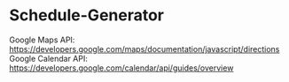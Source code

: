 # Schedule-Generator

Google Maps API: https://developers.google.com/maps/documentation/javascript/directions
Google Calendar API: https://developers.google.com/calendar/api/guides/overview 